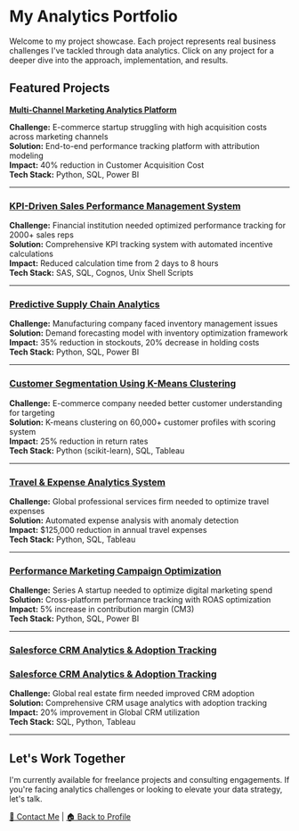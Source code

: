 # My Analytics Portfolio

Welcome to my project showcase. Each project represents real business challenges I've tackled through data analytics. Click on any project for a deeper dive into the approach, implementation, and results.

## Featured Projects

**[Multi-Channel Marketing Analytics Platform](./projects/marketing-analytics.md)**

**Challenge:** E-commerce startup struggling with high acquisition costs across marketing channels  
**Solution:** End-to-end performance tracking platform with attribution modeling  
**Impact:** 40% reduction in Customer Acquisition Cost  
**Tech Stack:** Python, SQL, Power BI  

---

### [KPI-Driven Sales Performance Management System](./projects/sales-analytics.md)

**Challenge:** Financial institution needed optimized performance tracking for 2000+ sales reps  
**Solution:** Comprehensive KPI tracking system with automated incentive calculations  
**Impact:** Reduced calculation time from 2 days to 8 hours  
**Tech Stack:** SAS, SQL, Cognos, Unix Shell Scripts  

---

### [Predictive Supply Chain Analytics](./projects/supply-demand.md)

**Challenge:** Manufacturing company faced inventory management issues  
**Solution:** Demand forecasting model with inventory optimization framework  
**Impact:** 35% reduction in stockouts, 20% decrease in holding costs  
**Tech Stack:** Python, SQL, Power BI  

---

### [Customer Segmentation Using K-Means Clustering](./projects/customer-segmentation.md)

**Challenge:** E-commerce company needed better customer understanding for targeting  
**Solution:** K-means clustering on 60,000+ customer profiles with scoring system  
**Impact:** 25% reduction in return rates  
**Tech Stack:** Python (scikit-learn), SQL, Tableau  

---

### [Travel & Expense Analytics System](./projects/expense-analytics.md)

**Challenge:** Global professional services firm needed to optimize travel expenses  
**Solution:** Automated expense analysis with anomaly detection  
**Impact:** $125,000 reduction in annual travel expenses  
**Tech Stack:** Python, SQL, Tableau  

---

### [Performance Marketing Campaign Optimization](./projects/campaign-optimization.md)

**Challenge:** Series A startup needed to optimize digital marketing spend  
**Solution:** Cross-platform performance tracking with ROAS optimization  
**Impact:** 5% increase in contribution margin (CM3)  
**Tech Stack:** Python, SQL, Power BI  

---

### [Salesforce CRM Analytics & Adoption Tracking](./projects/crm-analytics.md)

### <span style="text-decoration: underline;">[Salesforce CRM Analytics & Adoption Tracking](./projects/crm-analytics.md)</span>



**Challenge:** Global real estate firm needed improved CRM adoption  
**Solution:** Comprehensive CRM usage analytics with adoption tracking  
**Impact:** 20% improvement in Global CRM utilization  
**Tech Stack:** SQL, Python, Tableau  

---

## Let's Work Together

I'm currently available for freelance projects and consulting engagements. If you're facing analytics challenges or looking to elevate your data strategy, let's talk.

[📩 Contact Me](mailto:sagar.bushan@gmail.com) | [🏠 Back to Profile](https://github.com/sagar-bushan)
